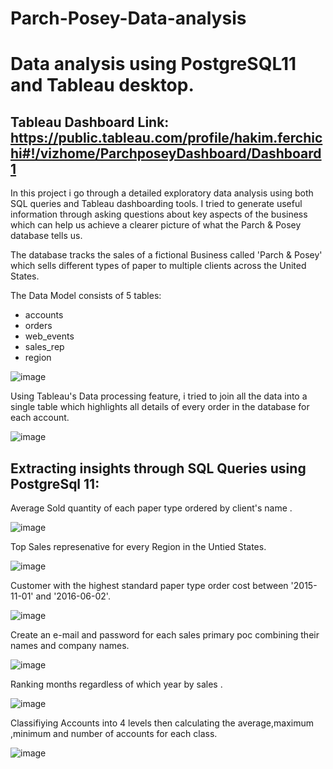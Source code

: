 # Parch-Posey-Data-analysis
# Data analysis using PostgreSQL11 and Tableau desktop.
## Tableau Dashboard Link: https://public.tableau.com/profile/hakim.ferchichi#!/vizhome/ParchposeyDashboard/Dashboard1

In this project i go through a detailed exploratory data analysis using both SQL queries and Tableau dashboarding tools. I tried to generate useful information through asking questions about key aspects of the business which can help us achieve a clearer picture of what the Parch & Posey database tells us.

The database tracks the sales of a fictional Business called 'Parch & Posey' which sells different types of paper to multiple clients across the United States.

The Data Model consists of 5 tables:
* accounts
* orders
* web_events
* sales_rep
* region

![image](https://user-images.githubusercontent.com/60581207/119262404-6adc8180-bbdb-11eb-9e77-44ffe15e08c9.png)


Using Tableau's Data processing feature, i tried to join all the data into a single table which highlights all details of every order in the database for each account.

![image](https://user-images.githubusercontent.com/60581207/118823451-4883f480-b8b9-11eb-8803-bffd3c109602.png)

## Extracting insights through SQL Queries using PostgreSql 11:

 Average Sold quantity of each paper type ordered by client's name .

![image](https://user-images.githubusercontent.com/60581207/119061982-eec51c80-b9d5-11eb-92ad-cebe26375580.png)

 Top Sales represenative for every Region in the Untied States.

![image](https://user-images.githubusercontent.com/60581207/119062868-0b625400-b9d8-11eb-9705-a837260676c2.png)

 Customer with the highest standard paper type order cost between '2015-11-01' and '2016-06-02'.

![image](https://user-images.githubusercontent.com/60581207/119064942-c5f45580-b9dc-11eb-9e40-91401f2a5570.png)

 Create an e-mail and password for each sales primary poc combining their names and company names.

![image](https://user-images.githubusercontent.com/60581207/119159111-39d34400-ba57-11eb-8182-069160ccf464.png)
 
  Ranking  months regardless of which year by sales .
 
 ![image](https://user-images.githubusercontent.com/60581207/119162295-7ce2e680-ba5a-11eb-9596-99e7a6e0d904.png)
 
  Classifiying Accounts into 4 levels then calculating the average,maximum ,minimum and number of accounts for each class.
 
 ![image](https://user-images.githubusercontent.com/60581207/119255299-55575f80-bbbb-11eb-9dee-d8fdd60dad6a.png)

 






